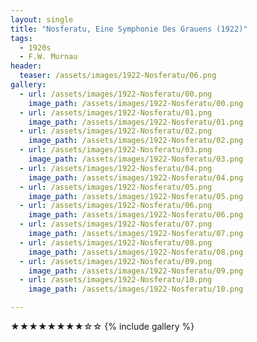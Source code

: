 ```yaml
---
layout: single
title: "Nosferatu, Eine Symphonie Des Grauens (1922)"
tags:
  - 1920s 
  - F.W. Murnau
header:
  teaser: /assets/images/1922-Nosferatu/06.png
gallery:
  - url: /assets/images/1922-Nosferatu/00.png
    image_path: /assets/images/1922-Nosferatu/00.png  
  - url: /assets/images/1922-Nosferatu/01.png
    image_path: /assets/images/1922-Nosferatu/01.png
  - url: /assets/images/1922-Nosferatu/02.png
    image_path: /assets/images/1922-Nosferatu/02.png
  - url: /assets/images/1922-Nosferatu/03.png
    image_path: /assets/images/1922-Nosferatu/03.png
  - url: /assets/images/1922-Nosferatu/04.png
    image_path: /assets/images/1922-Nosferatu/04.png
  - url: /assets/images/1922-Nosferatu/05.png
    image_path: /assets/images/1922-Nosferatu/05.png
  - url: /assets/images/1922-Nosferatu/06.png
    image_path: /assets/images/1922-Nosferatu/06.png
  - url: /assets/images/1922-Nosferatu/07.png
    image_path: /assets/images/1922-Nosferatu/07.png
  - url: /assets/images/1922-Nosferatu/08.png
    image_path: /assets/images/1922-Nosferatu/08.png
  - url: /assets/images/1922-Nosferatu/09.png
    image_path: /assets/images/1922-Nosferatu/09.png
  - url: /assets/images/1922-Nosferatu/10.png
    image_path: /assets/images/1922-Nosferatu/10.png

---
```

★★★★★★★★☆☆
{% include gallery %}
